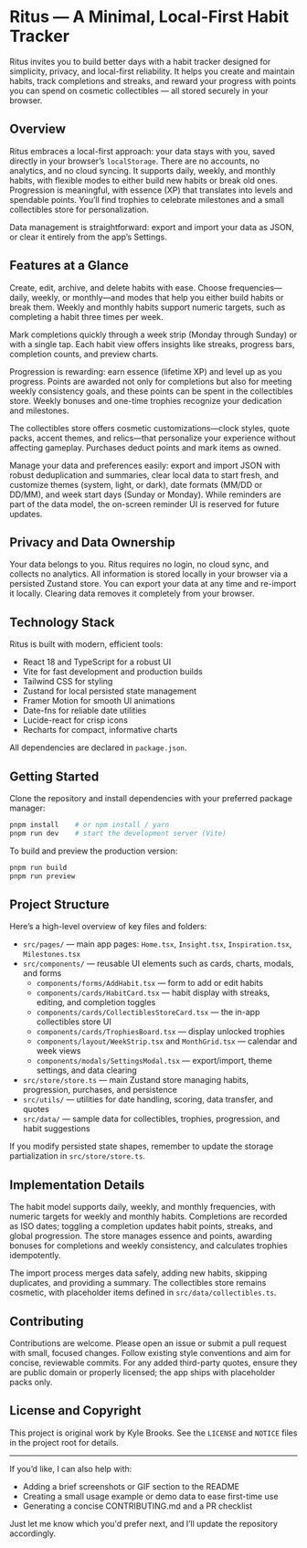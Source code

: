 # Ritus — A Minimal, Local-First Habit Tracker

Ritus invites you to build better days with a habit tracker designed for simplicity, privacy, and local-first reliability. It helps you create and maintain habits, track completions and streaks, and reward your progress with points you can spend on cosmetic collectibles — all stored securely in your browser.

## Overview

Ritus embraces a local-first approach: your data stays with you, saved directly in your browser’s `localStorage`. There are no accounts, no analytics, and no cloud syncing. It supports daily, weekly, and monthly habits, with flexible modes to either build new habits or break old ones. Progression is meaningful, with essence (XP) that translates into levels and spendable points. You’ll find trophies to celebrate milestones and a small collectibles store for personalization.

Data management is straightforward: export and import your data as JSON, or clear it entirely from the app’s Settings.

## Features at a Glance

Create, edit, archive, and delete habits with ease. Choose frequencies—daily, weekly, or monthly—and modes that help you either build habits or break them. Weekly and monthly habits support numeric targets, such as completing a habit three times per week.

Mark completions quickly through a week strip (Monday through Sunday) or with a single tap. Each habit view offers insights like streaks, progress bars, completion counts, and preview charts.

Progression is rewarding: earn essence (lifetime XP) and level up as you progress. Points are awarded not only for completions but also for meeting weekly consistency goals, and these points can be spent in the collectibles store. Weekly bonuses and one-time trophies recognize your dedication and milestones.

The collectibles store offers cosmetic customizations—clock styles, quote packs, accent themes, and relics—that personalize your experience without affecting gameplay. Purchases deduct points and mark items as owned.

Manage your data and preferences easily: export and import JSON with robust deduplication and summaries, clear local data to start fresh, and customize themes (system, light, or dark), date formats (MM/DD or DD/MM), and week start days (Sunday or Monday). While reminders are part of the data model, the on-screen reminder UI is reserved for future updates.

## Privacy and Data Ownership

Your data belongs to you. Ritus requires no login, no cloud sync, and collects no analytics. All information is stored locally in your browser via a persisted Zustand store. You can export your data at any time and re-import it locally. Clearing data removes it completely from your browser.

## Technology Stack

Ritus is built with modern, efficient tools:

- React 18 and TypeScript for a robust UI
- Vite for fast development and production builds
- Tailwind CSS for styling
- Zustand for local persisted state management
- Framer Motion for smooth UI animations
- Date-fns for reliable date utilities
- Lucide-react for crisp icons
- Recharts for compact, informative charts

All dependencies are declared in `package.json`.

## Getting Started

Clone the repository and install dependencies with your preferred package manager:

```bash
pnpm install    # or npm install / yarn
pnpm run dev    # start the development server (Vite)
```

To build and preview the production version:

```bash
pnpm run build
pnpm run preview
```

## Project Structure

Here’s a high-level overview of key files and folders:

- `src/pages/` — main app pages: `Home.tsx`, `Insight.tsx`, `Inspiration.tsx`, `Milestones.tsx`
- `src/components/` — reusable UI elements such as cards, charts, modals, and forms
  - `components/forms/AddHabit.tsx` — form to add or edit habits
  - `components/cards/HabitCard.tsx` — habit display with streaks, editing, and completion toggles
  - `components/cards/CollectiblesStoreCard.tsx` — the in-app collectibles store UI
  - `components/cards/TrophiesBoard.tsx` — display unlocked trophies
  - `components/layout/WeekStrip.tsx` and `MonthGrid.tsx` — calendar and week views
  - `components/modals/SettingsModal.tsx` — export/import, theme settings, and data clearing
- `src/store/store.ts` — main Zustand store managing habits, progression, purchases, and persistence
- `src/utils/` — utilities for date handling, scoring, data transfer, and quotes
- `src/data/` — sample data for collectibles, trophies, progression, and habit suggestions

If you modify persisted state shapes, remember to update the storage partialization in `src/store/store.ts`.

## Implementation Details

The habit model supports daily, weekly, and monthly frequencies, with numeric targets for weekly and monthly habits. Completions are recorded as ISO dates; toggling a completion updates habit points, streaks, and global progression. The store manages essence and points, awarding bonuses for completions and weekly consistency, and calculates trophies idempotently.

The import process merges data safely, adding new habits, skipping duplicates, and providing a summary. The collectibles store remains cosmetic, with placeholder items defined in `src/data/collectibles.ts`.

## Contributing

Contributions are welcome. Please open an issue or submit a pull request with small, focused changes. Follow existing style conventions and aim for concise, reviewable commits. For any added third-party quotes, ensure they are public domain or properly licensed; the app ships with placeholder packs only.

## License and Copyright

This project is original work by Kyle Brooks. See the `LICENSE` and `NOTICE` files in the project root for details.

---

If you’d like, I can also help with:

- Adding a brief screenshots or GIF section to the README  
- Creating a small usage example or demo data to ease first-time use  
- Generating a concise CONTRIBUTING.md and a PR checklist  

Just let me know which you'd prefer next, and I’ll update the repository accordingly.